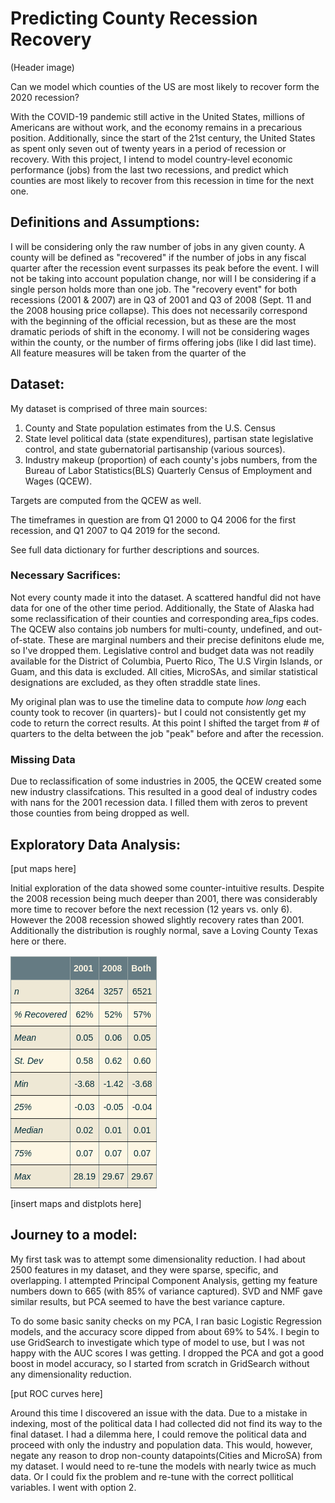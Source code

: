# Predicting County Recession Recovery

(Header image)

Can we model which counties of the US are most likely to recover form the 2020 recession?

With the COVID-19 pandemic still active in the United States, millions of Americans are without work, and the economy remains in a precarious position. Additionally, since the start of the 21st century, the United States as spent only seven out of twenty years in a period of recession or recovery. With this project, I intend to model country-level economic performance (jobs) from the last two recessions, and predict which counties are most likely to recover from this recession in time for the next one.

## Definitions and Assumptions:

I will be considering only the raw number of jobs in any given county. A county will be defined as "recovered" if the number of jobs in any fiscal quarter after the recession event surpasses its peak before the event. I will not be taking into account population change, nor will I be considering if a single person holds more than one job.
The "recovery event" for both recessions (2001 & 2007) are in Q3 of 2001 and Q3 of 2008 (Sept. 11 and the 2008 housing price collapse). This does not necessarily correspond with the beginning of the official recession, but as these are the most dramatic periods of shift in the economy.
I will not be considering wages within the county, or the number of firms offering jobs (like I did last time).
All feature measures will be taken from the quarter of the

## Dataset:

My dataset is comprised of three main sources:

1. County and State population estimates from the U.S. Census
2. State level political data (state expenditures), partisan state legislative control, and state gubernatorial partisanship (various sources).
3. Industry makeup (proportion) of each county's jobs numbers, from the Bureau of Labor Statistics(BLS) Quarterly Census of Employment and Wages (QCEW).

Targets are computed from the QCEW as well.

The timeframes in question are from Q1 2000 to Q4 2006 for the first recession, and Q1 2007 to Q4 2019 for the second.

See full data dictionary for further descriptions and sources.

### Necessary Sacrifices:

Not every county made it into the dataset. A scattered handful did not have data for one of the other time period. Additionally, the State of Alaska had some reclassification of their counties and corresponding area_fips codes.
The QCEW also contains job numbers for multi-county, undefined, and out-of-state. These are marginal numbers and their precise definitons elude me, so I've dropped them.
Legislative control and budget data was not readily available for the District of Columbia, Puerto Rico, The U.S Virgin Islands, or Guam, and this data is excluded.
All cities, MicroSAs, and similar statistical designations are excluded, as they often straddle state lines.

My original plan was to use the timeline data to compute *how long* each county took to recover (in quarters)- but I could not consistently get my code to return the correct results. At this point I shifted the target from # of quarters to the delta between the job "peak" before and after the recession.

### Missing Data

Due to reclassification of some industries in 2005, the QCEW created some new industry classifcations. This resulted in a good deal of industry codes with nans for the 2001 recession data. I filled them with zeros to prevent those counties from being dropped as well.

## Exploratory Data Analysis:

[put maps here]

Initial exploration of the data showed some counter-intuitive results. Despite the 2008 recession being much deeper than 2001, there was considerably more time to recover before the next recession (12 years vs. only 6). However the 2008 recession showed slightly recovery rates than 2001. Additionally the distribution is roughly normal, save a Loving County Texas here or there.

<style type="text/css">
.tg  {border-collapse:collapse;border-color:#93a1a1;border-spacing:0;}
.tg td{background-color:#fdf6e3;border-color:#93a1a1;border-style:solid;border-width:1px;color:#002b36;
  font-family:Arial, sans-serif;font-size:14px;overflow:hidden;padding:10px 5px;word-break:normal;}
.tg th{background-color:#657b83;border-color:#93a1a1;border-style:solid;border-width:1px;color:#fdf6e3;
  font-family:Arial, sans-serif;font-size:14px;font-weight:normal;overflow:hidden;padding:10px 5px;word-break:normal;}
.tg .tg-ezbu{background-color:#eee8d5;border-color:inherit;text-align:center;vertical-align:top}
.tg .tg-c3ow{border-color:inherit;text-align:center;vertical-align:top}
.tg .tg-0pky{border-color:inherit;text-align:left;vertical-align:top}
.tg .tg-fymr{border-color:inherit;font-weight:bold;text-align:left;vertical-align:top}
.tg .tg-d421{background-color:#eee8d5;border-color:inherit;font-style:italic;text-align:left;vertical-align:top}
.tg .tg-f8tv{border-color:inherit;font-style:italic;text-align:left;vertical-align:top}
</style>
<table class="tg">
<thead>
  <tr>
    <th class="tg-0pky"></th>
    <th class="tg-fymr">2001</th>
    <th class="tg-fymr">2008</th>
    <th class="tg-fymr">Both</th>
  </tr>
</thead>
<tbody>
  <tr>
    <td class="tg-d421">n</td>
    <td class="tg-ezbu">3264</td>
    <td class="tg-ezbu">3257</td>
    <td class="tg-ezbu">6521</td>
  </tr>
  <tr>
    <td class="tg-f8tv">% Recovered</td>
    <td class="tg-c3ow">62%<br></td>
    <td class="tg-c3ow">52%</td>
    <td class="tg-c3ow">57%</td>
  </tr>
  <tr>
    <td class="tg-d421">Mean</td>
    <td class="tg-ezbu">0.05</td>
    <td class="tg-ezbu">0.06</td>
    <td class="tg-ezbu">0.05</td>
  </tr>
  <tr>
    <td class="tg-f8tv">St. Dev</td>
    <td class="tg-c3ow">0.58</td>
    <td class="tg-c3ow">0.62</td>
    <td class="tg-c3ow">0.60<br></td>
  </tr>
  <tr>
    <td class="tg-d421">Min</td>
    <td class="tg-ezbu">-3.68</td>
    <td class="tg-ezbu">-1.42</td>
    <td class="tg-ezbu">-3.68</td>
  </tr>
  <tr>
    <td class="tg-f8tv">25%</td>
    <td class="tg-c3ow">-0.03</td>
    <td class="tg-c3ow">-0.05</td>
    <td class="tg-c3ow">-0.04</td>
  </tr>
  <tr>
    <td class="tg-d421">Median</td>
    <td class="tg-ezbu">0.02</td>
    <td class="tg-ezbu">0.01</td>
    <td class="tg-ezbu">0.01</td>
  </tr>
  <tr>
    <td class="tg-f8tv">75%</td>
    <td class="tg-c3ow">0.07</td>
    <td class="tg-c3ow">0.07</td>
    <td class="tg-c3ow">0.07</td>
  </tr>
  <tr>
    <td class="tg-d421">Max</td>
    <td class="tg-ezbu">28.19<br></td>
    <td class="tg-ezbu">29.67<br></td>
    <td class="tg-ezbu">29.67<br></td>
  </tr>
</tbody>
</table>

[insert maps and distplots here]


## Journey to a model:

My first task was to attempt some dimensionality reduction. I had about 2500 features in my dataset, and they were sparse, specific, and overlapping. I attempted Principal Component Analysis, getting my feature numbers down to 665 (with 85% of variance captured). SVD and NMF gave similar results, but PCA seemed to have the best variance capture.

To do some basic sanity checks on my PCA, I ran basic Logistic Regression models, and the accuracy score dipped from about 69% to 54%. I begin to use GridSearch to investigate which type of model to use, but I was not happy with the AUC scores I was getting. I dropped the PCA and got a good boost in model accuracy, so I started from scratch in GridSearch without any dimensionality reduction.

[put ROC curves here]

Around this time I discovered an issue with the data. Due to a mistake in indexing, most of the political data I had collected did not find its way to the final dataset. I had a dilemma here, I could remove the political data and proceed with only the industry and population data. This would, however, negate any reason to drop non-county datapoints(Cities and MicroSA) from my dataset. I would need to re-tune the models with nearly twice as much data. Or I could fix the problem and re-tune with the correct pollitical variables. I went with option 2.
